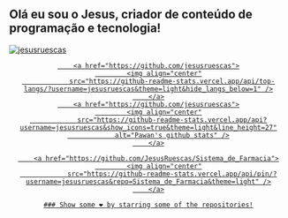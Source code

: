## Olá eu sou o Jesus, criador de conteúdo de programação e tecnologia!
<div align="center">
    <a href="https://github.com/JesusRuescas">
        <p align="left"> <img
                src="https://komarev.com/ghpvc/?username=jesusruescas&label=Views&color=blue&style=plastic"
                alt="jesusruescas" /> </p>


        <a href="https://github.com/jesusruescas">
            <img align="center"
                src="https://github-readme-stats.vercel.app/api/top-langs/?username=jesusruescas&theme=light&hide_langs_below=1" />
        </a>
        <a href="https://github.com/jesusruescas">
            <img align="center"
                src="https://github-readme-stats.vercel.app/api?username=jesusruescas&show_icons=true&theme=light&line_height=27"
                alt="Pawan's github stats" />
        </a>

        <a href="https://github.com/JesusRuescas/Sistema_de_Farmacia">
            <img align="center"
                src="https://github-readme-stats.vercel.app/api/pin/?username=jesusruescas&repo=Sistema_de_Farmacia&theme=light" />
        </a>

</div>

<div align="center">

    ### Show some ❤️ by starring some of the repositories!

</div>
